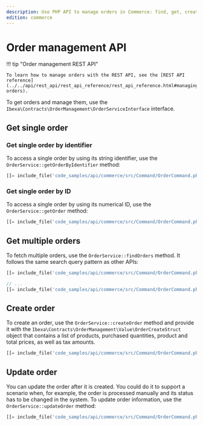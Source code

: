```yaml
---
description: Use PHP API to manage orders in Commerce: find, get, create and update them.
edition: commerce
---
```


# Order management API

!!! tip "Order management REST API"

    To learn how to manage orders with the REST API, see the [REST API reference](../../api/rest_api/rest_api_reference/rest_api_reference.html#managing-orders).

To get orders and manage them, use the `Ibexa\Contracts\OrderManagement\OrderServiceInterface` interface.

## Get single order 

### Get single order by identifier

To access a single order by using its string identifier, use the `OrderService::getOrderByIdentifier` method:

``` php
[[= include_file('code_samples/api/commerce/src/Command/OrderCommand.php', 50, 54) =]]
```

### Get single order by ID

To access a single order by using its numerical ID, use the `OrderService::getOrder` method:

``` php
[[= include_file('code_samples/api/commerce/src/Command/OrderCommand.php', 56, 61) =]]
```

## Get multiple orders

To fetch multiple orders, use the `OrderService::findOrders` method. 
It follows the same search query pattern as other APIs:

``` php
[[= include_file('code_samples/api/commerce/src/Command/OrderCommand.php', 10, 15) =]]

// ...
[[= include_file('code_samples/api/commerce/src/Command/OrderCommand.php', 79, 88) =]]
```

## Create order

To create an order, use the `OrderService::createOrder` method and provide 
it with the `Ibexa\Contracts\OrderManagement\Value\OrderCreateStruct` object that contains a list of products, purchased quantities, product and total prices, as well as tax amounts.

``` php
[[= include_file('code_samples/api/commerce/src/Command/OrderCommand.php', 63, 70) =]]
```

## Update order

You can update the order after it is created. 
You could do it to support a scenario when, for example, the order is processed manually and its status has to be changed in the system. 
To update order information, use the `OrderService::updateOrder` method:

``` php
[[= include_file('code_samples/api/commerce/src/Command/OrderCommand.php', 72, 77) =]]
```